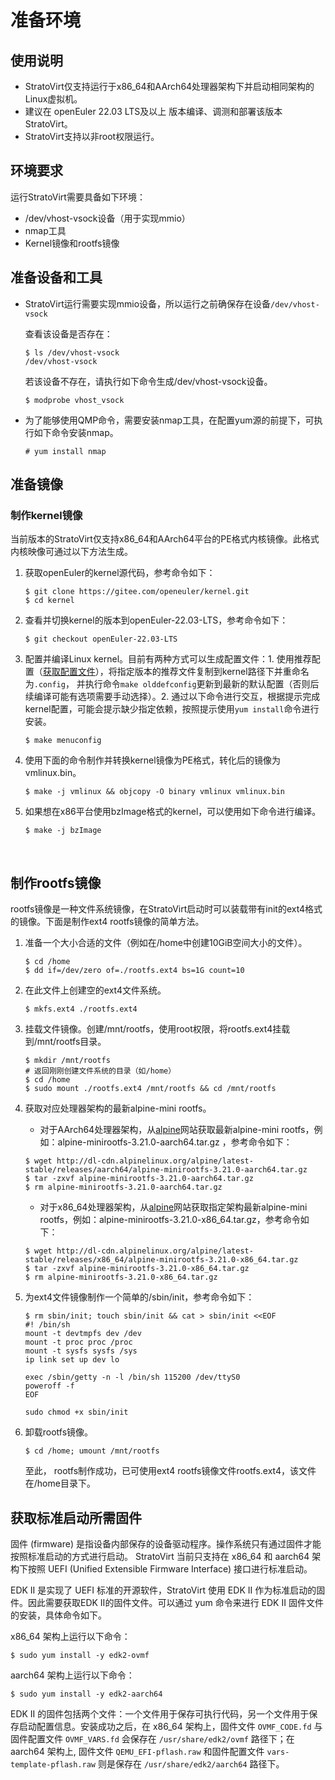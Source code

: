 # 准备环境

## 使用说明

- StratoVirt仅支持运行于x86_64和AArch64处理器架构下并启动相同架构的Linux虚拟机。
- 建议在 openEuler 22.03 LTS及以上 版本编译、调测和部署该版本 StratoVirt。
- StratoVirt支持以非root权限运行。

## 环境要求

运行StratoVirt需要具备如下环境：

- /dev/vhost-vsock设备（用于实现mmio）
- nmap工具
- Kernel镜像和rootfs镜像

## 准备设备和工具

- StratoVirt运行需要实现mmio设备，所以运行之前确保存在设备`/dev/vhost-vsock`

  查看该设备是否存在：

  ```shell
  $ ls /dev/vhost-vsock
  /dev/vhost-vsock
  ```

  若该设备不存在，请执行如下命令生成/dev/vhost-vsock设备。

  ```shell
  $ modprobe vhost_vsock
  ```

- 为了能够使用QMP命令，需要安装nmap工具，在配置yum源的前提下，可执行如下命令安装nmap。

  ```shell
  # yum install nmap
  ```

## 准备镜像

### 制作kernel镜像

当前版本的StratoVirt仅支持x86_64和AArch64平台的PE格式内核镜像。此格式内核映像可通过以下方法生成。

1. 获取openEuler的kernel源代码，参考命令如下：

   ```shell
   $ git clone https://gitee.com/openeuler/kernel.git
   $ cd kernel
   ```

2. 查看并切换kernel的版本到openEuler-22.03-LTS，参考命令如下：

   ```shell
   $ git checkout openEuler-22.03-LTS
   ```

3. 配置并编译Linux kernel。目前有两种方式可以生成配置文件：1. 使用推荐配置（[获取配置文件](https://gitee.com/openeuler/stratovirt/tree/master/docs/kernel_config)），将指定版本的推荐文件复制到kernel路径下并重命名为`.config`， 并执行命令`make olddefconfig`更新到最新的默认配置（否则后续编译可能有选项需要手动选择）。2. 通过以下命令进行交互，根据提示完成kernel配置，可能会提示缺少指定依赖，按照提示使用`yum install`命令进行安装。

   ```shell
   $ make menuconfig
   ```

4. 使用下面的命令制作并转换kernel镜像为PE格式，转化后的镜像为vmlinux.bin。

   ```shell
   $ make -j vmlinux && objcopy -O binary vmlinux vmlinux.bin
   ```

5. 如果想在x86平台使用bzImage格式的kernel，可以使用如下命令进行编译。

   ```shell
   $ make -j bzImage
   ```

   ​

## 制作rootfs镜像

rootfs镜像是一种文件系统镜像，在StratoVirt启动时可以装载带有init的ext4格式的镜像。下面是制作ext4 rootfs镜像的简单方法。

1. 准备一个大小合适的文件（例如在/home中创建10GiB空间大小的文件）。

   ```shell
   $ cd /home
   $ dd if=/dev/zero of=./rootfs.ext4 bs=1G count=10
   ```

2. 在此文件上创建空的ext4文件系统。

   ```shell
   $ mkfs.ext4 ./rootfs.ext4
   ```

3. 挂载文件镜像。创建/mnt/rootfs，使用root权限，将rootfs.ext4挂载到/mnt/rootfs目录。

   ```shell
   $ mkdir /mnt/rootfs
   # 返回刚刚创建文件系统的目录（如/home）
   $ cd /home
   $ sudo mount ./rootfs.ext4 /mnt/rootfs && cd /mnt/rootfs
   ```

4. 获取对应处理器架构的最新alpine-mini rootfs。

    - 对于AArch64处理器架构，从[alpine](http://dl-cdn.alpinelinux.org/alpine/latest-stable/releases/)网站获取最新alpine-mini rootfs，例如：alpine-minirootfs-3.21.0-aarch64.tar.gz ，参考命令如下：

    ```shell
    $ wget http://dl-cdn.alpinelinux.org/alpine/latest-stable/releases/aarch64/alpine-minirootfs-3.21.0-aarch64.tar.gz
    $ tar -zxvf alpine-minirootfs-3.21.0-aarch64.tar.gz
    $ rm alpine-minirootfs-3.21.0-aarch64.tar.gz
    ```

    - 对于x86_64处理器架构，从[alpine](http://dl-cdn.alpinelinux.org/alpine/latest-stable/releases/)网站获取指定架构最新alpine-mini rootfs，例如：alpine-minirootfs-3.21.0-x86_64.tar.gz，参考命令如下：

    ```shell
    $ wget http://dl-cdn.alpinelinux.org/alpine/latest-stable/releases/x86_64/alpine-minirootfs-3.21.0-x86_64.tar.gz
    $ tar -zxvf alpine-minirootfs-3.21.0-x86_64.tar.gz
    $ rm alpine-minirootfs-3.21.0-x86_64.tar.gz
    ```

5. 为ext4文件镜像制作一个简单的/sbin/init，参考命令如下：

   ```shell
   $ rm sbin/init; touch sbin/init && cat > sbin/init <<EOF
   #! /bin/sh
   mount -t devtmpfs dev /dev
   mount -t proc proc /proc
   mount -t sysfs sysfs /sys
   ip link set up dev lo
   
   exec /sbin/getty -n -l /bin/sh 115200 /dev/ttyS0
   poweroff -f
   EOF
   
   sudo chmod +x sbin/init
   ```

6. 卸载rootfs镜像。

   ```shell
   $ cd /home; umount /mnt/rootfs
   ```

   至此， rootfs制作成功，已可使用ext4 rootfs镜像文件rootfs.ext4，该文件在/home目录下。

## 获取标准启动所需固件

固件 (firmware) 是指设备内部保存的设备驱动程序。操作系统只有通过固件才能按照标准启动的方式进行启动。 StratoVirt 当前只支持在 x86_64 和 aarch64 架构下按照 UEFI (Unified Extensible Firmware Interface) 接口进行标准启动。

EDK II 是实现了 UEFI 标准的开源软件，StratoVirt 使用 EDK II 作为标准启动的固件。因此需要获取EDK II的固件文件。可以通过 yum 命令来进行 EDK II 固件文件的安装，具体命令如下。

x86_64 架构上运行以下命令：

```shell
$ sudo yum install -y edk2-ovmf
```

aarch64 架构上运行以下命令：

```shell
$ sudo yum install -y edk2-aarch64
```

EDK II 的固件包括两个文件：一个文件用于保存可执行代码，另一个文件用于保存启动配置信息。安装成功之后，在 x86_64 架构上，固件文件 `OVMF_CODE.fd` 与固件配置文件 `OVMF_VARS.fd` 会保存在 `/usr/share/edk2/ovmf` 路径下；在 aarch64 架构上, 固件文件 `QEMU_EFI-pflash.raw` 和固件配置文件 `vars-template-pflash.raw` 则是保存在 `/usr/share/edk2/aarch64` 路径下。
